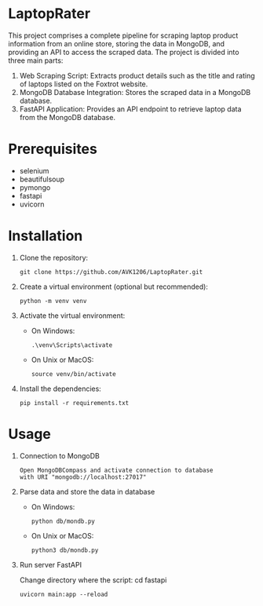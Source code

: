 # LaptopRater
This project comprises a complete pipeline for scraping laptop product information from an online store, storing the data in MongoDB, and providing an API to access the scraped data.
The project is divided into three main parts:

1. Web Scraping Script: Extracts product details such as the title and rating of laptops listed on the Foxtrot website.
2. MongoDB Database Integration: Stores the scraped data in a MongoDB database.
3. FastAPI Application: Provides an API endpoint to retrieve laptop data from the MongoDB database.

# Prerequisites

- selenium
- beautifulsoup
- pymongo
- fastapi
- uvicorn

# Installation

1. Clone the repository:

    ```
    git clone https://github.com/AVK1206/LaptopRater.git
    ```

2. Create a virtual environment (optional but recommended):

    ```
    python -m venv venv
    ```

3. Activate the virtual environment:

   - On Windows:

        ```
        .\venv\Scripts\activate
        ```

   - On Unix or MacOS:

        ```
        source venv/bin/activate
        ```

4. Install the dependencies:

    ```
    pip install -r requirements.txt
    ```
 
# Usage

1. Connection to MongoDB
    
    ```
    Open MongoDBCompass and activate connection to database
    with URI "mongodb://localhost:27017"
    ```
2. Parse data and store the data in database
   - On Windows:

       ```
       python db/mondb.py
       ```
   - On Unix or MacOS:

       ```
       python3 db/mondb.py
       ```

3. Run server FastAPI

    Change directory where the script: 
    cd fastapi

    ```
    uvicorn main:app --reload
    ```